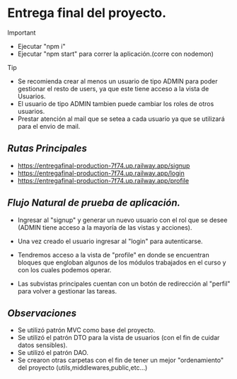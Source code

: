 
# **Entrega final del proyecto.**
>[!IMPORTANT]
>* Ejecutar "npm i"
>* Ejecutar "npm start" para correr la aplicación.(corre con nodemon)

>[!TIP]
>* Se recomienda crear al menos un usuario de tipo ADMIN para poder gestionar el resto de users, ya que este tiene acceso a la vista de Usuarios.
>* El usuario de tipo ADMIN tambien puede cambiar los roles de otros usuarios.
>* Prestar atención al mail que se setea a cada usuario ya que se utilizará para el envio de mail.

## *Rutas Principales*

* https://entregafinal-production-7f74.up.railway.app/signup
*  https://entregafinal-production-7f74.up.railway.app/login
*  https://entregafinal-production-7f74.up.railway.app/profile

## *Flujo Natural de prueba de aplicación.*
- Ingresar al "signup" y generar un nuevo usuario con el rol que se desee (ADMIN tiene acceso a la mayoría de las vistas y acciones).
- Una vez creado el usuario ingresar al "login" para autenticarse.

- Tendremos acceso a la vista de "profile" en donde se encuentran bloques que engloban algunos de los módulos trabajados en el curso y con los cuales podemos operar.

- Las subvistas principales cuentan con un botón de redirección al "perfil" para volver a gestionar las tareas.

## *Observaciones*

* Se utilizó patrón MVC como base del proyecto.
* Se utilizó el patrón DTO  para la vista de usuarios (con el fin de cuidar datos sensibles).
* Se utilizó el patrón DAO.
* Se crearon otras carpetas con el fin de tener un mejor "ordenamiento" del proyecto (utils,middlewares,public,etc...)
